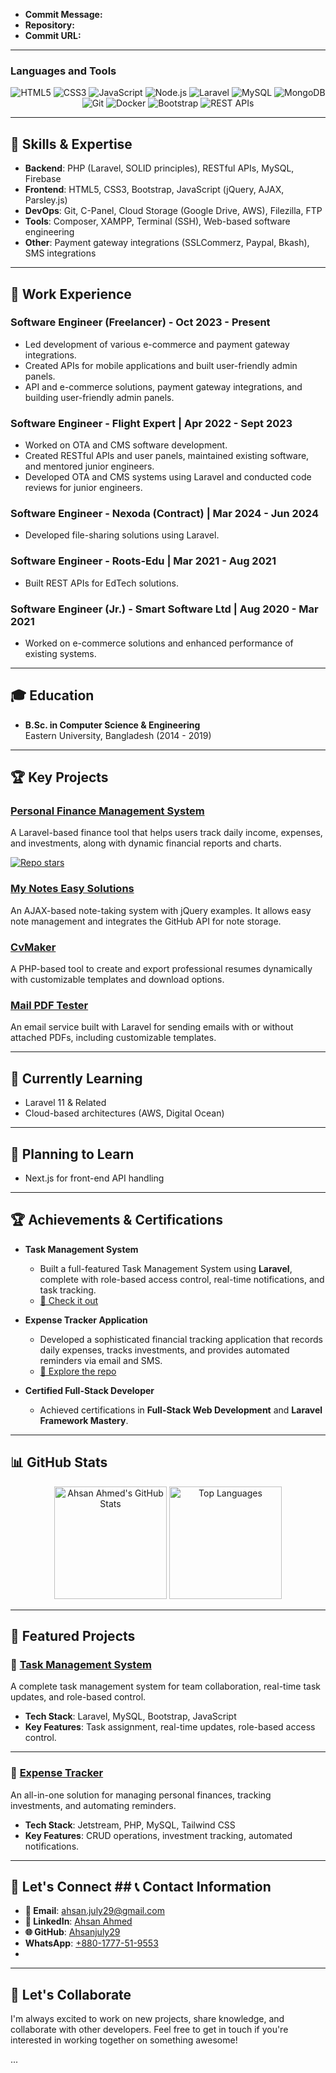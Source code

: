 - **Commit Message:** _<insert latest commit message here>_
- **Repository:** [<insert repo name here>](https://github.com/Ahsanjuly29/<insert-repo-name>)
- **Commit URL:** [<insert commit URL here>](https://github.com/Ahsanjuly29/<insert-repo-name>/commit/<commit-hash>)

---

### Languages and Tools
<p align="center">
  <img src="https://img.shields.io/badge/HTML5-E34F26?logo=html5&logoColor=white&style=for-the-badge" alt="HTML5">
  <img src="https://img.shields.io/badge/CSS3-1572B6?logo=css3&logoColor=white&style=for-the-badge" alt="CSS3">
  <img src="https://img.shields.io/badge/JavaScript-F7DF1E?logo=javascript&logoColor=black&style=for-the-badge" alt="JavaScript">
  <img src="https://img.shields.io/badge/Node.js-339933?logo=node.js&logoColor=white&style=for-the-badge" alt="Node.js">
  <img src="https://img.shields.io/badge/Laravel-FF2D20?logo=laravel&logoColor=white&style=for-the-badge" alt="Laravel">
  <img src="https://img.shields.io/badge/MySQL-4479A1?logo=mysql&logoColor=white&style=for-the-badge" alt="MySQL">
  <img src="https://img.shields.io/badge/MongoDB-47A248?logo=mongodb&logoColor=white&style=for-the-badge" alt="MongoDB">
  <img src="https://img.shields.io/badge/Git-F05032?logo=git&logoColor=white&style=for-the-badge" alt="Git">
  <img src="https://img.shields.io/badge/Docker-2496ED?logo=docker&logoColor=white&style=for-the-badge" alt="Docker">
  <img src="https://img.shields.io/badge/Bootstrap-563D7C?logo=bootstrap&logoColor=white&style=for-the-badge" alt="Bootstrap">
  <img src="https://img.shields.io/badge/REST_APIs-00ADD8?logo=rest&logoColor=white&style=for-the-badge" alt="REST APIs">
</p>

---

## 🔧 Skills & Expertise

- **Backend**: PHP (Laravel, SOLID principles), RESTful APIs, MySQL, Firebase
- **Frontend**: HTML5, CSS3, Bootstrap, JavaScript (jQuery, AJAX, Parsley.js)
- **DevOps**: Git, C-Panel, Cloud Storage (Google Drive, AWS), Filezilla, FTP
- **Tools**: Composer, XAMPP, Terminal (SSH), Web-based software engineering
- **Other**: Payment gateway integrations (SSLCommerz, Paypal, Bkash), SMS integrations

---

## 💼 Work Experience

### Software Engineer (Freelancer) - Oct 2023 - Present
- Led development of various e-commerce and payment gateway integrations.
- Created APIs for mobile applications and built user-friendly admin panels.
- API and e-commerce solutions, payment gateway integrations, and building user-friendly admin panels.
  
### Software Engineer - Flight Expert | Apr 2022 - Sept 2023
- Worked on OTA and CMS software development.
- Created RESTful APIs and user panels, maintained existing software, and mentored junior engineers.
- Developed OTA and CMS systems using Laravel and conducted code reviews for junior engineers.

### Software Engineer - Nexoda (Contract) | Mar 2024 - Jun 2024
- Developed file-sharing solutions using Laravel.

### Software Engineer - Roots-Edu | Mar 2021 - Aug 2021
- Built REST APIs for EdTech solutions.

### Software Engineer (Jr.) - Smart Software Ltd | Aug 2020 - Mar 2021
- Worked on e-commerce solutions and enhanced performance of existing systems.

---

## 🎓 Education

- **B.Sc. in Computer Science & Engineering**  
  Eastern University, Bangladesh (2014 - 2019)

---

## 🏆 Key Projects

### [Personal Finance Management System](https://github.com/Ahsanjuly29/PersonalFinanceManagementSystem)
A Laravel-based finance tool that helps users track daily income, expenses, and investments, along with dynamic financial reports and charts.

[![Repo stars](https://img.shields.io/github/stars/Ahsanjuly29/PersonalFinanceManagementSystem?style=social)](https://github.com/Ahsanjuly29/PersonalFinanceManagementSystem)

### [My Notes Easy Solutions](https://github.com/Ahsanjuly29/My-Notes-Easy-Solutions)
An AJAX-based note-taking system with jQuery examples. It allows easy note management and integrates the GitHub API for note storage.

### [CvMaker](https://github.com/Ahsanjuly29/CvMaker-Php)
A PHP-based tool to create and export professional resumes dynamically with customizable templates and download options.

### [Mail PDF Tester](https://github.com/Ahsanjuly29/MailPdfTesterLive)
An email service built with Laravel for sending emails with or without attached PDFs, including customizable templates.

---

## 🌱 Currently Learning

- Laravel 11 & Related
- Cloud-based architectures (AWS, Digital Ocean)

---

## 🌱 Planning to Learn

- Next.js for front-end API handling

---

## 🏆 Achievements & Certifications

- **Task Management System**  
  - Built a full-featured Task Management System using **Laravel**, complete with role-based access control, real-time notifications, and task tracking.
  - [🔗 Check it out](https://github.com/Ahsanjuly29/TaskMangegementSystem)

- **Expense Tracker Application**  
  - Developed a sophisticated financial tracking application that records daily expenses, tracks investments, and provides automated reminders via email and SMS.
  - [🔗 Explore the repo](https://github.com/Ahsanjuly29/ExpenseTracker)

- **Certified Full-Stack Developer**  
  - Achieved certifications in **Full-Stack Web Development** and **Laravel Framework Mastery**.

---

## 📊 GitHub Stats

<p align="center">
  <img src="https://github-readme-stats.vercel.app/api?username=Ahsanjuly29&show_icons=true&theme=radical" alt="Ahsan Ahmed's GitHub Stats" height="180px"/>
  <img src="https://github-readme-stats.vercel.app/api/top-langs/?username=Ahsanjuly29&layout=compact&theme=radical" alt="Top Languages" height="180px"/>
</p>

---

## 🌟 Featured Projects

### 🎯 [Task Management System](https://github.com/Ahsanjuly29/TaskMangegementSystem)
A complete task management system for team collaboration, real-time task updates, and role-based control.

- **Tech Stack**: Laravel, MySQL, Bootstrap, JavaScript
- **Key Features**: Task assignment, real-time updates, role-based access control.

---

### 💸 [Expense Tracker](https://github.com/Ahsanjuly29/ExpenseTracker)
An all-in-one solution for managing personal finances, tracking investments, and automating reminders.

- **Tech Stack**: Jetstream, PHP, MySQL, Tailwind CSS
- **Key Features**: CRUD operations, investment tracking, automated notifications.

---

## 🔗 Let's Connect  ## 📞 Contact Information

- **📧 Email**: [ahsan.july29@gmail.com](mailto:ahsan.july29@gmail.com)
- **🔗 LinkedIn**: [Ahsan Ahmed](https://www.linkedin.com/in/ahsanjuly29/)
- **🌐 GitHub**: [Ahsanjuly29](https://github.com/Ahsanjuly29)
- **WhatsApp**: [+880-1777-51-9553](https://wa.me/qr/3GD6BU7EVZL3I1)
- 
---

## 🤝 Let's Collaborate

I'm always excited to work on new projects, share knowledge, and collaborate with other developers. Feel free to get in touch if you're interested in working together on something awesome!
 

 ...